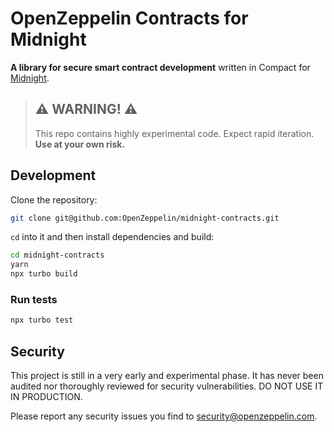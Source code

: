 # OpenZeppelin Contracts for Midnight

**A library for secure smart contract development** written in Compact for [Midnight](https://midnight.network/).

> ## ⚠️ WARNING! ⚠️
>
> This repo contains highly experimental code.
> Expect rapid iteration.
> **Use at your own risk.**

## Development

Clone the repository:

```bash
git clone git@github.com:OpenZeppelin/midnight-contracts.git
```

`cd` into it and then install dependencies and build:

```bash
cd midnight-contracts
yarn
npx turbo build
```

### Run tests

```bash
npx turbo test
```

## Security

This project is still in a very early and experimental phase. It has never been audited nor thoroughly reviewed for security vulnerabilities. DO NOT USE IT IN PRODUCTION.

Please report any security issues you find to security@openzeppelin.com.
